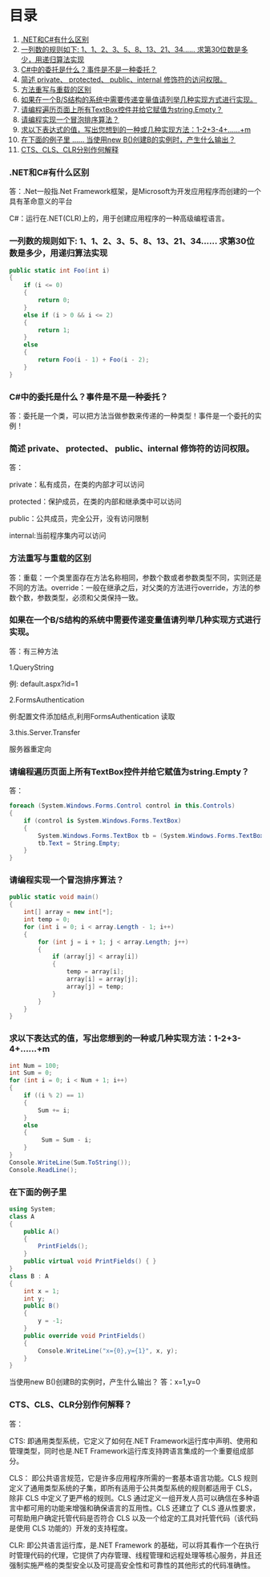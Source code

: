 # 目录

1. [.NET和C#有什么区别](#net和c有什么区别)
2. [一列数的规则如下: 1、1、2、3、5、8、13、21、34...... 求第30位数是多少，用递归算法实现](#一列数的规则如下-112358132134-求第30位数是多少用递归算法实现)
3. [C#中的委托是什么？事件是不是一种委托？](#c中的委托是什么事件是不是一种委托)
4. [简述 private、 protected、 public、internal 修饰符的访问权限。](#简述-private-protected-publicinternal-修饰符的访问权限)
5. [方法重写与重载的区别](#方法重写与重载的区别)
6. [如果在一个B/S结构的系统中需要传递变量值请列举几种实现方式进行实现。](#如果在一个bs结构的系统中需要传递变量值请列举几种实现方式进行实现)
7. [请编程遍历页面上所有TextBox控件并给它赋值为string.Empty？](#请编程遍历页面上所有textbox控件并给它赋值为stringempty)
8. [请编程实现一个冒泡排序算法？](#请编程实现一个冒泡排序算法)
9. [求以下表达式的值，写出您想到的一种或几种实现方法：1-2+3-4+……+m](#求以下表达式的值写出您想到的一种或几种实现方法1-23-4m)
10. [在下面的例子里 ...... 当使用new B()创建B的实例时，产生什么输出？](#在下面的例子里)
11. [CTS、CLS、CLR分别作何解释]()

### .NET和C#有什么区别

答：.Net一般指.Net Framework框架，是Microsoft为开发应用程序而创建的一个具有革命意义的平台

C#：运行在.NET(CLR)上的，用于创建应用程序的一种高级编程语言。

### 一列数的规则如下: 1、1、2、3、5、8、13、21、34...... 求第30位数是多少，用递归算法实现

```c#
public static int Foo(int i)
{
    if (i <= 0)
    {
        return 0;
    }
    else if (i > 0 && i <= 2)
    {
        return 1;
    }
    else
    {
        return Foo(i - 1) + Foo(i - 2);
    }
}
```

### C#中的委托是什么？事件是不是一种委托？

答：委托是一个类，可以把方法当做参数来传递的一种类型！事件是一个委托的实例！

### 简述 private、 protected、 public、internal 修饰符的访问权限。

答：

private：私有成员，在类的内部才可以访问

protected：保护成员，在类的内部和继承类中可以访问

public：公共成员，完全公开，没有访问限制

internal:当前程序集内可以访问

 

### 方法重写与重载的区别

答：重载：一个类里面存在方法名称相同，参数个数或者参数类型不同，实则还是不同的方法。override：一般在继承之后，对父类的方法进行override，方法的参数个数，参数类型，必须和父类保持一致。

 

 

### 如果在一个B/S结构的系统中需要传递变量值请列举几种实现方式进行实现。

答：有三种方法

1.QueryString

例: default.aspx?id=1

2.FormsAuthentication

例:配置文件添加结点,利用FormsAuthentication 读取

3.this.Server.Transfer

服务器重定向

 

### 请编程遍历页面上所有TextBox控件并给它赋值为string.Empty？

答： 

```c#
foreach (System.Windows.Forms.Control control in this.Controls)
{
    if (control is System.Windows.Forms.TextBox)
    {
        System.Windows.Forms.TextBox tb = (System.Windows.Forms.TextBox)control;
        tb.Text = String.Empty;
    }
}
```

### 请编程实现一个冒泡排序算法？

```c#
public static void main()
{
    int[] array = new int[*];
    int temp = 0;
    for (int i = 0; i < array.Length - 1; i++)
    {
        for (int j = i + 1; j < array.Length; j++)
        {
            if (array[j] < array[i])
            {
                temp = array[i];
                array[i] = array[j];
                array[j] = temp;
            }
        }
    }
}
```

### 求以下表达式的值，写出您想到的一种或几种实现方法：1-2+3-4+……+m

```c#
int Num = 100;
int Sum = 0;
for (int i = 0; i < Num + 1; i++)
{
    if ((i % 2) == 1)
    {
        Sum += i;
    }
    else
    {
         Sum = Sum - i;
    }
}
Console.WriteLine(Sum.ToString());
Console.ReadLine();
```

### 在下面的例子里

```c#
using System;
class A
{
    public A()
    {
        PrintFields();
    }
    public virtual void PrintFields() { }
}
class B : A
{
    int x = 1;
    int y;
    public B()
    {
        y = -1;
    }
    public override void PrintFields()
    {
        Console.WriteLine("x={0},y={1}", x, y);
    }
}
```

 当使用new B()创建B的实例时，产生什么输出？
 答：x=1,y=0

 ### CTS、CLS、CLR分别作何解释？

 答：

CTS: 即通用类型系统，它定义了如何在.NET Framework运行库中声明、使用和管理类型，同时也是.NET Framework运行库支持跨语言集成的一个重要组成部分。

CLS： 即公共语言规范，它是许多应用程序所需的一套基本语言功能。CLS 规则定义了通用类型系统的子集，即所有适用于公共类型系统的规则都适用于 CLS，除非 CLS 中定义了更严格的规则。CLS 通过定义一组开发人员可以确信在多种语言中都可用的功能来增强和确保语言的互用性。CLS 还建立了 CLS 遵从性要求，可帮助用户确定托管代码是否符合 CLS 以及一个给定的工具对托管代码（该代码是使用 CLS 功能的）开发的支持程度。

CLR:  即公共语言运行库，是.NET Framework 的基础，可以将其看作一个在执行时管理代码的代理，它提供了内存管理、线程管理和远程处理等核心服务，并且还强制实施严格的类型安全以及可提高安全性和可靠性的其他形式的代码准确性。